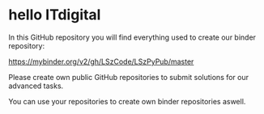 # hello ITdigital

In this GitHub repository you will find everything used to create our binder repository:

https://mybinder.org/v2/gh/LSzCode/LSzPyPub/master

Please create own public GitHub repositories to submit solutions for our advanced tasks. 

You can use your repositories to create own binder repositories aswell.
